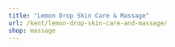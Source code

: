 ```yaml
---
title: "Lemon Drop Skin Care & Massage"
url: /kent/lemon-drop-skin-care-and-massage/
shop: massage
---
```

